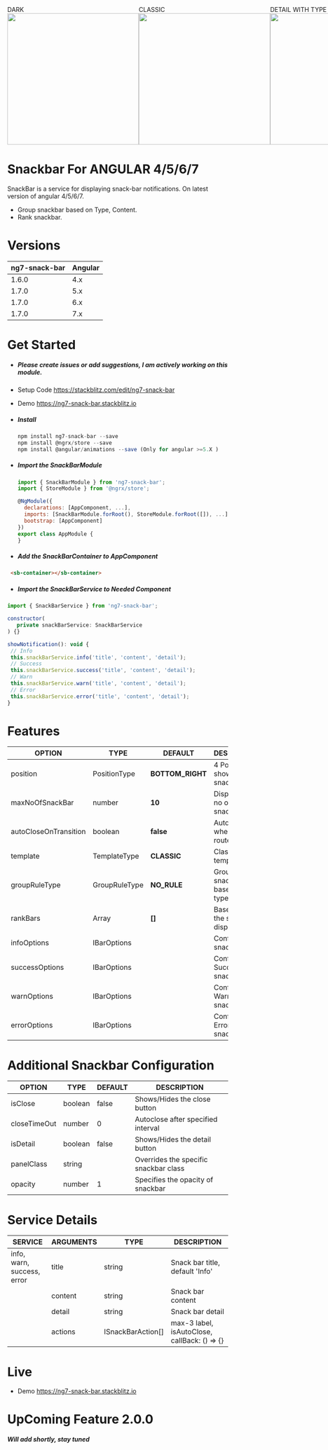 <div style="display: flex; flex-direction:row">
  <div>
    <div>DARK</div>
    <img src="https://skdharmarajan.github.io/snackbar/src/assets/img/Dark_Info.png" width="300" />
  </div>
  <div>
    <div>CLASSIC</div>
    <img src="https://skdharmarajan.github.io/snackbar/src/assets/img/Classic_Info.png" width="300" />
  </div>
  <div>
      <div>DETAIL WITH TYPE GROUPING</div>
      <img src="https://skdharmarajan.github.io/snackbar/src/assets/img/Dark_Error.png" width="300" />
  </div>
  <div>
      <div>ACTIONS</div>
      <img src="https://skdharmarajan.github.io/snackbar/src/assets/img/Dark_Action.png" width="300" />
  </div>
</div>

# Snackbar For ANGULAR 4/5/6/7
 SnackBar is a service for displaying snack-bar notifications. On latest version of angular 4/5/6/7.
 * Group snackbar based on Type, Content.
 * Rank snackbar.
 
# Versions
| ng7-snack-bar   | Angular |
| ------------    | ------- |
| 1.6.0           | 4.x     |
| 1.7.0           | 5.x     |
| 1.7.0           | 6.x     |
| 1.7.0           | 7.x     |

# Get Started

   * ##### Please create issues or add suggestions, I am actively working on this module.
   
   * Setup Code https://stackblitz.com/edit/ng7-snack-bar
   * Demo https://ng7-snack-bar.stackblitz.io

   * ##### Install
     ```js
     npm install ng7-snack-bar --save
     npm install @ngrx/store --save
     npm install @angular/animations --save (Only for angular >=5.X )
     ```

   * ##### Import the **SnackBarModule**
     ```js
     import { SnackBarModule } from 'ng7-snack-bar';
     import { StoreModule } from '@ngrx/store';

     @NgModule({
       declarations: [AppComponent, ...],
       imports: [SnackBarModule.forRoot(), StoreModule.forRoot([]), ...],
       bootstrap: [AppComponent]
     })
     export class AppModule {
     }
     ```
   * ##### Add the **SnackBarContainer to AppComponent**
   ```html
    <sb-container></sb-container>
   ```

   * ##### Import the **SnackBarService to Needed Component**
   ```js
   import { SnackBarService } from 'ng7-snack-bar';

   constructor(
      private snackBarService: SnackBarService
   ) {}

   showNotification(): void {
    // Info
    this.snackBarService.info('title', 'content', 'detail');
    // Success
    this.snackBarService.success('title', 'content', 'detail');
    // Warn
    this.snackBarService.warn('title', 'content', 'detail');
    // Error
    this.snackBarService.error('title', 'content', 'detail');
  }
   ```




# Features
  | OPTION                 | TYPE              | DEFAULT                         | DESCRIPTION                               |
  |------------------------|-------------------|---------------------------------|-------------------------------------------|
  | position               | PositionType      | **BOTTOM_RIGHT**                | 4 Positions, to show the snack-bar        | 
  | maxNoOfSnackBar        | number            | **10**                          | Displays max no of snackbar               |
  | autoCloseOnTransition  | boolean           | **false**                       | Auto closes when page route occurs        |
  | template               | TemplateType      | **CLASSIC**                     | Classic/Dark templates                    | 
  | groupRuleType          | GroupRuleType     | **NO_RULE**                     | Groups the snack-bar based on type/content|
  | rankBars               | Array<BarType>    | **[]**                          | Based on rank the snackbar displays       |
  | infoOptions            | IBarOptions       |                                 | Configure Info snackbar                   |
  | successOptions         | IBarOptions       |                                 | Configure Success snackbar                |
  | warnOptions            | IBarOptions       |                                 | Configure Warn snackbar                   |
  | errorOptions           | IBarOptions       |                                 | Configure Error snackbar                  |
  
# Additional Snackbar Configuration
  | OPTION                 | TYPE              | DEFAULT                         | DESCRIPTION                               |
  |------------------------|-------------------|---------------------------------|-------------------------------------------|
  | isClose                | boolean           | false                           | Shows/Hides the close button              |
  | closeTimeOut           | number            | 0                               | Autoclose after specified interval        |
  | isDetail               | boolean           | false                           | Shows/Hides the detail button             |
  | panelClass             | string            |                                 | Overrides the specific snackbar class     |
  | opacity                | number            | 1                               | Specifies the opacity of snackbar         |
 
 # Service Details
  | SERVICE                       | ARGUMENTS         | TYPE               | DESCRIPTION                                     |
  |-------------------------------|-------------------|--------------------|-------------------------------------------------|
  | info, warn, success, error    | title             | string             | Snack bar title, default 'Info'                 |
  |                               | content           | string             | Snack bar content                               |
  |                               | detail            | string             | Snack bar detail                                |
  |                               | actions           | ISnackBarAction[]  | max-3 label, isAutoClose, callBack: () => {}    |
  


# Live
  * Demo https://ng7-snack-bar.stackblitz.io

# UpComing Feature 2.0.0
  ##### Will add shortly, stay tuned
